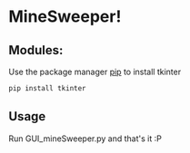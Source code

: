 # MineSweeper!

## Modules:
Use the package manager [pip](https://pip.pypa.io/en/stable/) to install tkinter

```bash
pip install tkinter
```

## Usage

Run GUI_mineSweeper.py and that's it :P